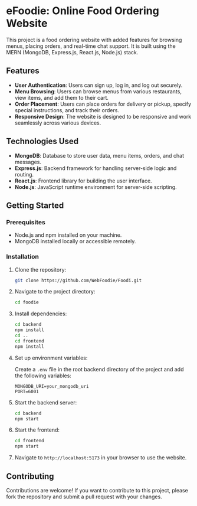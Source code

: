 # eFoodie: Online Food Ordering Website

This project is a food ordering website with added features for browsing menus, placing orders, and real-time chat support. It is built using the MERN (MongoDB, Express.js, React.js, Node.js) stack.

## Features

- **User Authentication**: Users can sign up, log in, and log out securely.
- **Menu Browsing**: Users can browse menus from various restaurants, view items, and add them to their cart.
- **Order Placement**: Users can place orders for delivery or pickup, specify special instructions, and track their orders.
- **Responsive Design**: The website is designed to be responsive and work seamlessly across various devices.

## Technologies Used

- **MongoDB**: Database to store user data, menu items, orders, and chat messages.
- **Express.js**: Backend framework for handling server-side logic and routing.
- **React.js**: Frontend library for building the user interface.
- **Node.js**: JavaScript runtime environment for server-side scripting.

## Getting Started

### Prerequisites

- Node.js and npm installed on your machine.
- MongoDB installed locally or accessible remotely.

### Installation

1. Clone the repository:

    ```bash
    git clone https://github.com/WebFoodie/Foodi.git
    ```

2. Navigate to the project directory:

    ```bash
    cd foodie
    ```

3. Install dependencies:

    ```bash
    cd backend
    npm install
    cd ..
    cd frontend
    npm install
    ```

4. Set up environment variables:
   
   Create a `.env` file in the root backend directory of the project and add the following variables:

    ```plaintext
    MONGODB_URI=your_mongodb_uri
    PORT=6001
    ```

5. Start the backend server:

    ```bash
    cd backend
    npm start
    ```

6. Start the frontend:

    ```bash
    cd frontend
    npm start
    ```

7. Navigate to `http://localhost:5173` in your browser to use the website.


## Contributing

Contributions are welcome! If you want to contribute to this project, please fork the repository and submit a pull request with your changes.

